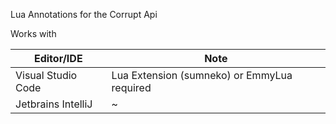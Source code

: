 Lua Annotations for the Corrupt Api

Works with 

| Editor/IDE  | Note |
| ------------- | ------------- |
| Visual Studio Code  | Lua Extension (sumneko) or EmmyLua required  |
| Jetbrains IntelliJ  | ~ |
